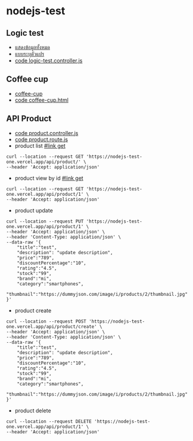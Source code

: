 # nodejs-test

## Logic test
- [แสดงข้อมูลทั้งหมด](https://nodejs-test-one.vercel.app/logic-test/)
- [แบบระบุตัวแปร](https://nodejs-test-one.vercel.app/logic-test/?name=Somchai&surname=Thomson&gender=M&birthDate=1/1/1990)
- [code logic-test.controller.js](https://github.com/tempKaew/nodejs-test/blob/main/src/controllers/logic-test.controller.js)

## Coffee cup
- [coffee-cup](https://nodejs-test-one.vercel.app/coffee-cup)
- [code coffee-cup.html](https://github.com/tempKaew/nodejs-test/blob/main/src/view/coffee-cup.html)

## API Product
- [code product.controller.js](https://github.com/tempKaew/nodejs-test/blob/main/src/controllers/product.controller.js)
- [code product.route.js](https://github.com/tempKaew/nodejs-test/blob/main/src/routes/product.route.js)
- product list [#link get](https://nodejs-test-one.vercel.app/api/product)
```curl
curl --location --request GET 'https://nodejs-test-one.vercel.app/api/product/' \
--header 'Accept: application/json'
```
- product view by id [#link get](https://nodejs-test-one.vercel.app/api/product/1)
```curl
curl --location --request GET 'https://nodejs-test-one.vercel.app/api/product/1' \
--header 'Accept: application/json'
```
- product update
```curl
curl --location --request PUT 'https://nodejs-test-one.vercel.app/api/product/1' \
--header 'Accept: application/json' \
--header 'Content-Type: application/json' \
--data-raw '{
    "title":"test",
    "description": "update description",
    "price":"789",
    "discountPercentage":"10",
    "rating":"4.5",
    "stock":"99",
    "brand":"mi",
    "category":"smartphones",
    "thumbnail":"https://dummyjson.com/image/i/products/2/thumbnail.jpg"
}'
```
- product create
```curl
curl --location --request POST 'https://nodejs-test-one.vercel.app/api/product/create' \
--header 'Accept: application/json' \
--header 'Content-Type: application/json' \
--data-raw '{
    "title":"test",
    "description": "update description",
    "price":"789",
    "discountPercentage":"10",
    "rating":"4.5",
    "stock":"99",
    "brand":"mi",
    "category":"smartphones",
    "thumbnail":"https://dummyjson.com/image/i/products/2/thumbnail.jpg"
}'
```
- product delete
```curl
curl --location --request DELETE 'https://nodejs-test-one.vercel.app/api/product/1' \
--header 'Accept: application/json'
```